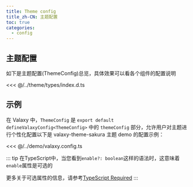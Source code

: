 ```yaml
---
title: Theme config
title_zh-CN: 主题配置
toc: true
categories:
  - config
---
```


## 主题配置

如下是主题配置(ThemeConfig)总览，具体效果可以看各个组件的配置说明

<TsdocTable />

<<< @/../theme/types/index.d.ts

## 示例

在 Valaxy 中，`ThemeConfig` 是 `export default defineValaxyConfig<ThemeConfig>` 中的 `themeConfig` 部分，允许用户对主题进行个性化配置以下是 valaxy-theme-sakura 主题 demo 的配置示例：

<<< @/../demo/valaxy.config.ts

::: tip
在TypeScript中，当您看到`enable?: boolean`这样的语法时，这意味着`enable`属性是可选的

更多关于可选属性的信息，请参考[TypeScript Required](https://www.typescriptlang.org/docs/handbook/utility-types.html#requiredtype)
:::
